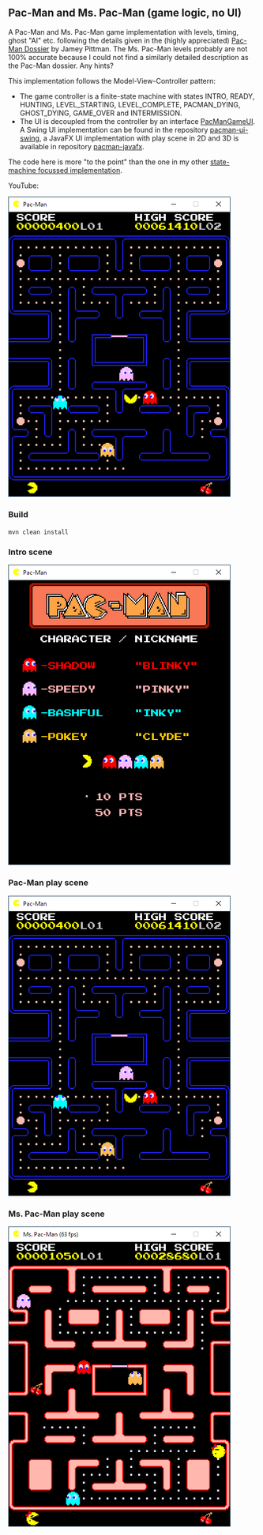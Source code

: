 ## Pac-Man and Ms. Pac-Man (game logic,  no UI)

A Pac-Man and Ms. Pac-Man game implementation with levels, timing, ghost "AI" etc. following the details given in the (highly appreciated) [Pac-Man Dossier](https://pacman.holenet.info) by Jamey Pittman. The Ms. Pac-Man levels probably are not 100% accurate because I could not find a similarly detailed description as the Pac-Man dossier. Any hints?

This implementation follows the Model-View-Controller pattern:
- The game controller is a finite-state machine with states INTRO, READY, HUNTING, LEVEL_STARTING, LEVEL_COMPLETE, PACMAN_DYING, GHOST_DYING, GAME_OVER and INTERMISSION. 
- The UI is decoupled from the controller by an interface [PacManGameUI](pacman-core/src/main/java/de/amr/games/pacman/ui/PacManGameUI.java). A Swing UI implementation can be found in the repository [pacman-ui-swing](https://github.com/armin-reichert/pacman-ui-swing), a JavaFX UI implementation with play scene in 2D and 3D is available in repository [pacman-javafx](https://github.com/armin-reichert/pacman-javafx).

The code here is more "to the point" than the one in my other [state-machine focussed implementation](https://github.com/armin-reichert/pacman).

YouTube:

[![YouTube video](pacman-core/doc/playing.png)](https://youtu.be/q5biOTj9GIU)

### Build
`mvn clean install`

### Intro scene
<img src="pacman-core/doc/intro.png">

### Pac-Man play scene
<img src="pacman-core/doc/playing.png">

### Ms. Pac-Man play scene
<img src="pacman-core/doc/mspacman_playing.png">
